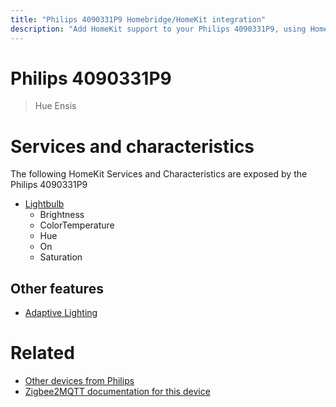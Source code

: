 ```yaml
---
title: "Philips 4090331P9 Homebridge/HomeKit integration"
description: "Add HomeKit support to your Philips 4090331P9, using Homebridge, Zigbee2MQTT and homebridge-z2m."
---
```

<!---
This file has been GENERATED using src/docgen/docgen.ts
DO NOT EDIT THIS FILE MANUALLY!
-->
# Philips 4090331P9
> Hue Ensis


# Services and characteristics
The following HomeKit Services and Characteristics are exposed by
the Philips 4090331P9

* [Lightbulb](../../light.md)
  * Brightness
  * ColorTemperature
  * Hue
  * On
  * Saturation


## Other features
* [Adaptive Lighting](../../light.md)


# Related
* [Other devices from Philips](../index.md#philips)
* [Zigbee2MQTT documentation for this device](https://www.zigbee2mqtt.io/devices/4090331P9.html)